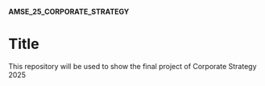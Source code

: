 **AMSE_25_CORPORATE_STRATEGY**
# Title
This repository will be used to show the final project of Corporate Strategy 2025
